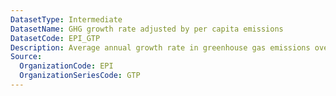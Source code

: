 ```yaml
---
DatasetType: Intermediate
DatasetName: GHG growth rate adjusted by per capita emissions
DatasetCode: EPI_GTP
Description: Average annual growth rate in greenhouse gas emissions over the last decade adjusted to account for declines in GDP and for how close countries are to a target of zero emissions per capita.
Source:
  OrganizationCode: EPI
  OrganizationSeriesCode: GTP
---
```

